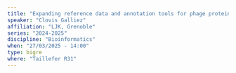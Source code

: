 ```yaml
---
title: "Expanding reference data and annotation tools for phage protein analysis"
speaker: "Clovis Galliez"
affiliation: "LJK, Grenoble"
series: "2024-2025"
discipline: "Bioinformatics"
when: "27/03/2025 - 14:00"
type: bigre
where: "Taillefer R31"
---
```

